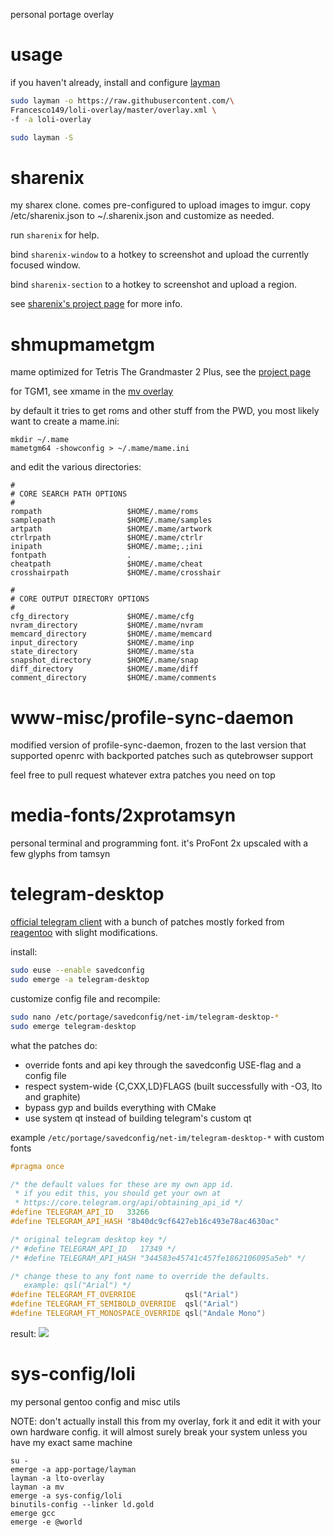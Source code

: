personal portage overlay

# usage
if you haven't already, install and configure [layman](https://wiki.gentoo.org/wiki/Layman)

```bash
sudo layman -o https://raw.githubusercontent.com/\
Francesco149/loli-overlay/master/overlay.xml \
-f -a loli-overlay

sudo layman -S
```

# sharenix
my sharex clone. comes pre-configured to upload images to imgur.
copy /etc/sharenix.json to ~/.sharenix.json and customize as needed.

run ```sharenix``` for help.

bind ```sharenix-window``` to a hotkey to screenshot and upload
the currently focused window.

bind ```sharenix-section``` to a hotkey to screenshot and upload a region.

see [sharenix's project page](https://github.com/Francesco149/sharenix) for
more info.

# shmupmametgm
mame optimized for Tetris The Grandmaster 2 Plus, see the
[project page](https://github.com/MaryHal/shmupmametgm)

for TGM1, see xmame in the [mv overlay](https://github.com/vaeth/mv-overlay)

by default it tries to get roms and other stuff from the PWD, you most likely
want to create a mame.ini:

```
mkdir ~/.mame
mametgm64 -showconfig > ~/.mame/mame.ini
```

and edit the various directories:

```
#
# CORE SEARCH PATH OPTIONS
#
rompath                   $HOME/.mame/roms
samplepath                $HOME/.mame/samples
artpath                   $HOME/.mame/artwork
ctrlrpath                 $HOME/.mame/ctrlr
inipath                   $HOME/.mame;.;ini
fontpath                  .
cheatpath                 $HOME/.mame/cheat
crosshairpath             $HOME/.mame/crosshair

#
# CORE OUTPUT DIRECTORY OPTIONS
#
cfg_directory             $HOME/.mame/cfg
nvram_directory           $HOME/.mame/nvram
memcard_directory         $HOME/.mame/memcard
input_directory           $HOME/.mame/inp
state_directory           $HOME/.mame/sta
snapshot_directory        $HOME/.mame/snap
diff_directory            $HOME/.mame/diff
comment_directory         $HOME/.mame/comments
```

# www-misc/profile-sync-daemon
modified version of profile-sync-daemon, frozen to the last version that
supported openrc with backported patches such as qutebrowser support

feel free to pull request whatever extra patches you need on top

# media-fonts/2xprotamsyn
personal terminal and programming font. it's ProFont 2x upscaled with a few
glyphs from tamsyn

# telegram-desktop
[official telegram client](https://github.com/telegramdesktop/tdesktop)
with a bunch of patches mostly forked from [reagentoo](
https://data.gpo.zugaina.org/reagentoo/net-im/telegram-desktop/)
with slight modifications.

install:

```bash
sudo euse --enable savedconfig
sudo emerge -a telegram-desktop
```

customize config file and recompile:
```bash
sudo nano /etc/portage/savedconfig/net-im/telegram-desktop-*
sudo emerge telegram-desktop
```

what the patches do:
* override fonts and api key through the savedconfig USE-flag and a
  config file
* respect system-wide {C,CXX,LD}FLAGS (built successfully with -O3, lto and graphite)
* bypass gyp and builds everything with CMake
* use system qt instead of building telegram's custom qt

example ```/etc/portage/savedconfig/net-im/telegram-desktop-*```
with custom fonts

```cpp
#pragma once

/* the default values for these are my own app id.
 * if you edit this, you should get your own at
 * https://core.telegram.org/api/obtaining_api_id */
#define TELEGRAM_API_ID   33266
#define TELEGRAM_API_HASH "8b40dc9cf6427eb16c493e78ac4630ac"

/* original telegram desktop key */
/* #define TELEGRAM_API_ID   17349 */
/* #define TELEGRAM_API_HASH "344583e45741c457fe1862106095a5eb" */

/* change these to any font name to override the defaults.
   example: qsl("Arial") */
#define TELEGRAM_FT_OVERRIDE           qsl("Arial")
#define TELEGRAM_FT_SEMIBOLD_OVERRIDE  qsl("Arial")
#define TELEGRAM_FT_MONOSPACE_OVERRIDE qsl("Andale Mono")
```

result:
![](http://hnng.moe/f/RwZ)

# sys-config/loli
my personal gentoo config and misc utils

NOTE: don't actually install this from my overlay, fork it and edit it with your
own hardware config. it will almost surely break your system unless you have
my exact same machine

```
su -
emerge -a app-portage/layman
layman -a lto-overlay
layman -a mv
emerge -a sys-config/loli
binutils-config --linker ld.gold
emerge gcc
emerge -e @world
```
